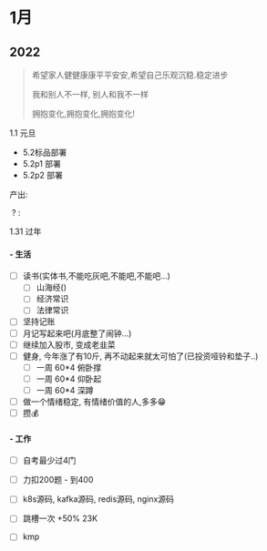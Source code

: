 

# 1月





## 2022 

> 希望家人健健康康平平安安,希望自己乐观沉稳.稳定进步
>
> 我和别人不一样, 别人和我不一样
>
> 拥抱变化,拥抱变化,拥抱变化!



1.1 元旦



* 5.2标品部署
* 5.2p1 部署
* 5.2p2 部署



产出: 

​	? : 

1.31 过年



 ####  - 生活

- [ ] 读书(实体书,不能吃灰吧,不能吧,不能吧...)
  - [ ] 山海经()
  - [ ] 经济常识
  - [ ] 法律常识

- [ ] 坚持记账
- [ ] 月记写起来吧(月底整了闹钟...)
- [ ] 继续加入股市, 变成老韭菜
- [ ] 健身, 今年涨了有10斤, 再不动起来就太可怕了(已投资哑铃和垫子..)
  - [ ] 一周 60*4 俯卧撑
  - [ ] 一周 60*4 仰卧起
  - [ ] 一周 60*4 深蹲
- [ ] 做一个情绪稳定, 有情绪价值的人,多多😁 
- [ ] 攒💰

####  - 工作

- [ ] 自考最少过4门
- [ ] 力扣200题 - 到400
- [ ] k8s源码, kafka源码, redis源码, nginx源码
- [ ] 跳槽一次 +50%   23K
- [ ] kmp














